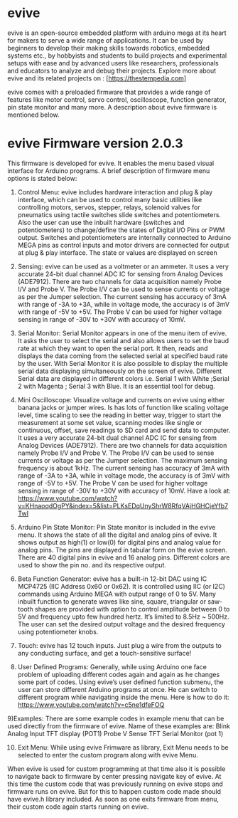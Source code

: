 # evive
evive is an open-source embedded platform with arduino mega at its heart for makers to serve a wide range of applications. It can be 
used by beginners to develop their making skills towards robotics, embedded systems etc., by hobbyists and students to build projects and 
experimental setups with ease and by advanced users like researchers, professionals and educators to analyze and debug their projects.
Explore more about evive and its related projects on : [https://thestempedia.com]

evive comes with a preloaded firmware that provides a wide range of features like motor control, servo control, oscilloscope, 
function generator, pin state monitor and many more. A description about evive firmware is mentioned below.

# evive Firmware version 2.0.3
This firmware is developed for evive. It enables the menu based visual interface for Arduino programs. A brief description of firmware 
menu options is stated below:

1) Control Menu: evive includes hardware interaction and plug & play interface, which can be used to control many basic utilities like 
controlling motors, servos, stepper, relays, solenoid valves for pneumatics using tactile switches slide switches and potentiometers. 
Also the user can use the inbuilt hardware (switches and potentiometers) to change/define the states of Digital I/O Pins or PWM output. 
Switches and potentiometers are internally connected to Arduino MEGA pins as control inputs and motor drivers are connected for output 
at plug & play interface. The state or values are displayed on screen

2) Sensing: evive can be used as a voltmeter or an ammeter. It uses a very accurate 24-bit dual channel ADC IC for sensing from Analog 
Devices (ADE7912). There are two channels for data acquisition namely Probe I/V and Probe V. The Probe I/V can be used to sense currents
or voltage as per the Jumper selection. The current sensing has accuracy of 3mA with range of -3A to +3A, while in voltage mode, the 
accuracy is of 3mV with range of -5V to +5V. The Probe V can be used for higher voltage sensing in range of -30V to +30V with accuracy 
of 10mV.

3) Serial Monitor: Serial Monitor appears in one of the menu item of evive. It asks the user to select the serial and also allows users
to set the baud rate at which they want to open the serial port. It then, reads and displays the data coming from the selected serial 
at specified baud rate by the user. With Serial Monitor it is also possible to display the multiple serial data displaying 
simultaneously on the screen of evive. Different Serial data are displayed in different colors i.e. Serial 1 with White ;Serial 2 
with Magenta ; Serial 3 with Blue. It is an essential tool for debug.

4) Mini Oscilloscope: Visualize voltage and currents on evive using either banana jacks or jumper wires. Is has lots of function like 
scaling voltage level, time scaling to see the reading in better way, trigger to start the measurement at some set value, scanning 
modes like single or continuous, offset, save readings to SD card and send data to computer. It uses a very accurate 24-bit dual 
channel ADC IC for sensing from Analog Devices (ADE7912). There are two channels for data acquisition namely Probe I/V and Probe V. 
The Probe I/V can be used to sense currents or voltage as per the Jumper selection. The maximum sensing frequency is about 1kHz. 
The current sensing has accuracy of 3mA with range of -3A to +3A, while in voltage mode, the accuracy is of 3mV with range of -5V to +5V. 
The Probe V can be used for higher voltage sensing in range of -30V to +30V with accuracy of 10mV. 
Have a look at: https://www.youtube.com/watch?v=KHnaoqdOgPY&index=5&list=PLKsEDqUnyShrW8RfqVAjHGHCjeYfb7TwI

5) Arduino Pin State Monitor: Pin State monitor is included in the evive menu. It shows the state of all the digital and analog pins of
evive. It shows output as high(1) or low(0) for digital pins and analog value for analog pins. The pins are displayed in tabular 
form on the evive screen. There are 40 digital pins in evive and 16 analog pins. Different colors are used to show the pin no. and 
its respective output.

6) Beta Function Generator: evive has a built-in 12-bit DAC using IC MCP4725 (IIC Address 0x60 or 0x62). It is controlled using 
IIC (or I2C) commands using Arduino MEGA with output range of 0 to 5V. Many inbuilt function to generate waves like sine, square, 
triangular or saw-tooth shapes are provided with option to control amplitude between 0 to 5V and frequency upto few hundred hertz. 
It’s limited to 8.5Hz ~ 500Hz. The user can set the desired output voltage and the desired frequency using potentiometer knobs.

7) Touch: evive has 12 touch inputs. Just plug a wire from the outputs to any conducting surface, and get a touch-sensitive surface!

8) User Defined Programs: Generally, while using Arduino one face problem of uploading different codes again and again as he changes 
some part of codes. Using evive’s user defined function submenu, the user can store different Arduino programs at once. He can switch 
to different program while navigating inside the menu. Here is how to do it: https://www.youtube.com/watch?v=c5ne1dfeFOQ

9)Examples: There are some example codes in example menu that can be used directly from the firmware of evive. Name of these examples 
are:
Blink Analog Input
TFT display (POT1)
Probe V Sense
TFT Serial Monitor (pot 1)

10) Exit Menu: While using evive Frimware as library, Exit Menu needs to be selected to enter the custom program along with evive Menu.

When evive is used for custom programming at that time also it is possible to navigate back to firmware by center pressing navigate
key of evive. At this time the custom code that was previously running on evive stops and firmware runs on evive. But for this to 
happen custom code made should have evive.h library included. As soon as one exits firmware from menu, their custom code again starts 
running on evive.  

